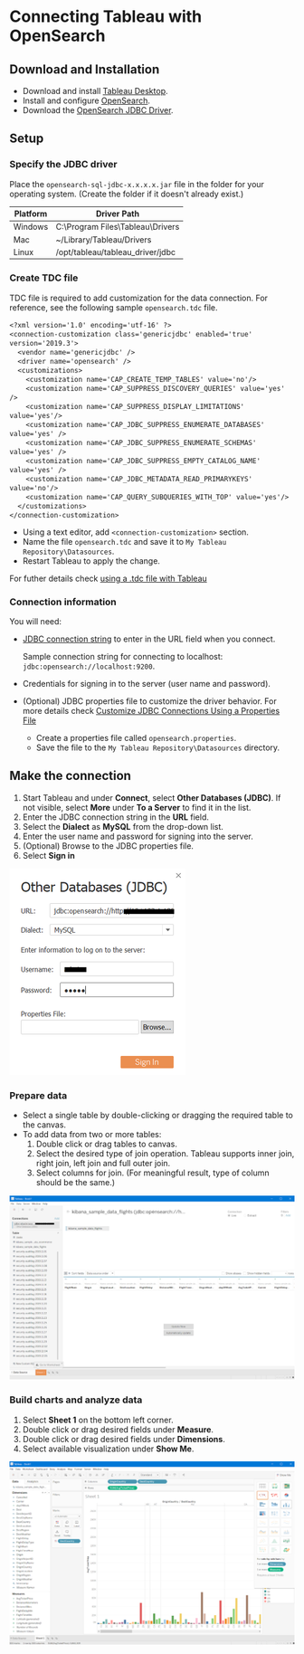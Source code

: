 # Connecting Tableau with OpenSearch

## Download and Installation

* Download and install [Tableau Desktop](https://www.tableau.com/en-ca/products/desktop/download).
* Install and configure [OpenSearch](https://docs-beta.opensearch.org/docs/install/).
* Download the [OpenSearch JDBC Driver](https://github.com/opensearch-project/sql/blob/master/sql-jdbc/README.md#download-and-installation).

## Setup

### Specify the JDBC driver

Place the `opensearch-sql-jdbc-x.x.x.x.jar` file in the folder for your operating system. (Create the folder if it doesn't already exist.)

| Platform | Driver Path |
|---|---|
| Windows | C:\Program Files\Tableau\Drivers |
| Mac | ~/Library/Tableau/Drivers |
| Linux | /opt/tableau/tableau_driver/jdbc |

### Create TDC file

TDC file is required to add customization for the data connection. For reference, see the following sample `opensearch.tdc` file.
```
<?xml version='1.0' encoding='utf-16' ?>
<connection-customization class='genericjdbc' enabled='true' version='2019.3'>
  <vendor name='genericjdbc' />
  <driver name='opensearch' />
  <customizations>
	<customization name='CAP_CREATE_TEMP_TABLES' value='no'/>
	<customization name='CAP_SUPPRESS_DISCOVERY_QUERIES' value='yes' />
	<customization name='CAP_SUPPRESS_DISPLAY_LIMITATIONS' value='yes'/>
	<customization name='CAP_JDBC_SUPPRESS_ENUMERATE_DATABASES' value='yes' />
	<customization name='CAP_JDBC_SUPPRESS_ENUMERATE_SCHEMAS' value='yes' />
	<customization name='CAP_JDBC_SUPPRESS_EMPTY_CATALOG_NAME' value='yes' />
	<customization name='CAP_JDBC_METADATA_READ_PRIMARYKEYS' value='no'/>
	<customization name='CAP_QUERY_SUBQUERIES_WITH_TOP' value='yes'/>
  </customizations>
</connection-customization> 
```
* Using a text editor, add `<connection-customization>` section.
* Name the file `opensearch.tdc` and save it to `My Tableau Repository\Datasources`.
* Restart Tableau to apply the change.

For futher details check [using a .tdc file with Tableau](https://kb.tableau.com/articles/howto/using-a-tdc-file-with-tableau-server)

 ### Connection information

You will need:
* [JDBC connection string](https://github.com/opensearch-project/sql/blob/master/sql-jdbc/README.md#connection-url-and-other-settings) to enter in the URL field when you connect.

  Sample connection string for connecting to localhost: `jdbc:opensearch://localhost:9200`.

* Credentials for signing in to the server (user name and password).
* (Optional) JDBC properties file to customize the driver behavior. For more details check [Customize JDBC Connections Using a Properties File](https://community.tableau.com/docs/DOC-17978)
  * Create a properties file called `opensearch.properties`.
  * Save the file to the `My Tableau Repository\Datasources` directory.


## Make the connection

1. Start Tableau and under **Connect**, select **Other Databases (JDBC)**. If not visible, select **More** under **To a Server** to find it in the list.
2. Enter the JDBC connection string in the **URL** field.
3. Select the **Dialect** as **MySQL** from the drop-down list.
4. Enter the user name and password for signing into the server.
5. (Optional) Browse to the JDBC properties file.
6. Select **Sign in**

![Image of Tableau Connection](img/tableau_connection.PNG)

### Prepare data

* Select a single table by double-clicking or dragging the required table to the canvas.
* To add data from two or more tables:
  1. Double click or drag tables to canvas.
  2. Select the desired type of join operation. Tableau supports inner join, right join, left join and full outer join. 
  3. Select columns for join. (For meaningful result, type of column should be the same.)

![Image of Tableau Database](img/tableau_database.PNG)

### Build charts and analyze data

1. Select **Sheet 1** on the bottom left corner. 
2. Double click or drag desired fields under **Measure**.
3. Double click or drag desired fields under **Dimensions**.
4. Select available visualization under **Show Me**.

![Image of Tableau Graph](img/tableau_graph.PNG)
